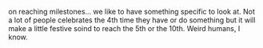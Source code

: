on reaching milestones...
we like to have something specific to look at. Not a lot of people celebrates the 4th time they have or do something but it will make a little festive soind to reach the 5th or the 10th. Weird humans, I know.
